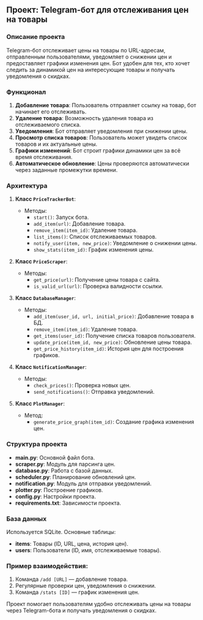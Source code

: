 ## Проект: Telegram-бот для отслеживания цен на товары

### Описание проекта
Telegram-бот отслеживает цены на товары по URL-адресам, отправленным пользователями, уведомляет о снижении цен и предоставляет графики изменения цен. Бот удобен для тех, кто хочет следить за динамикой цен на интересующие товары и получать уведомления о скидках.

### Функционал
1. **Добавление товара**: Пользователь отправляет ссылку на товар, бот начинает его отслеживать.
2. **Удаление товара**: Возможность удаления товара из отслеживаемого списка.
3. **Уведомления**: Бот отправляет уведомления при снижении цены.
4. **Просмотр списка товаров**: Пользователь может увидеть список товаров и их актуальные цены.
5. **Графики изменений**: Бот строит графики динамики цен за всё время отслеживания.
6. **Автоматическое обновление**: Цены проверяются автоматически через заданные промежутки времени.

### Архитектура
1. **Класс `PriceTrackerBot`**:
   - Методы:
     - `start()`: Запуск бота.
     - `add_item(url)`: Добавление товара.
     - `remove_item(item_id)`: Удаление товара.
     - `list_items()`: Список отслеживаемых товаров.
     - `notify_user(item, new_price)`: Уведомление о снижении цены.
     - `show_stats(item_id)`: График изменения цены.
   
2. **Класс `PriceScraper`**:
   - Методы:
     - `get_price(url)`: Получение цены товара с сайта.
     - `is_valid_url(url)`: Проверка валидности ссылки.
   
3. **Класс `DatabaseManager`**:
   - Методы:
     - `add_item(user_id, url, initial_price)`: Добавление товара в БД.
     - `remove_item(item_id)`: Удаление товара.
     - `get_items(user_id)`: Получение списка товаров пользователя.
     - `update_price(item_id, new_price)`: Обновление цены товара.
     - `get_price_history(item_id)`: История цен для построения графиков.

4. **Класс `NotificationManager`**:
   - Методы:
     - `check_prices()`: Проверка новых цен.
     - `send_notifications()`: Отправка уведомлений.

5. **Класс `PlotManager`**:
   - Метод:
     - `generate_price_graph(item_id)`: Создание графика изменения цен.

### Структура проекта
- **main.py**: Основной файл бота.
- **scraper.py**: Модуль для парсинга цен.
- **database.py**: Работа с базой данных.
- **scheduler.py**: Планирование обновлений цен.
- **notification.py**: Модуль для отправки уведомлений.
- **plotter.py**: Построение графиков.
- **config.py**: Настройки проекта.
- **requirements.txt**: Зависимости проекта.

### База данных
Используется SQLite. Основные таблицы:
- **items**: Товары (ID, URL, цена, история цен).
- **users**: Пользователи (ID, имя, отслеживаемые товары).

### Пример взаимодействия:
1. Команда `/add [URL]` — добавление товара.
2. Регулярные проверки цен, уведомления о снижении.
3. Команда `/stats [ID]` — график изменения цен.

Проект помогает пользователям удобно отслеживать цены на товары через Telegram-бота и получать уведомления о скидках.